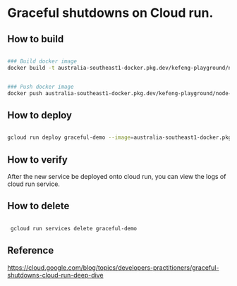 # Graceful shutdowns on Cloud run.

## How to build

```bash

### Build docker image
docker build -t australia-southeast1-docker.pkg.dev/kefeng-playground/node-app/express-app:1 .


### Push docker image
docker push australia-southeast1-docker.pkg.dev/kefeng-playground/node-app/express-app:1

```


## How to deploy

```bash

gcloud run deploy graceful-demo --image=australia-southeast1-docker.pkg.dev/kefeng-playground/node-app/express-app:1

```

## How to verify

After the new service be deployed onto cloud run, you can view the logs of cloud run service.


## How to delete

```bash

 gcloud run services delete graceful-demo

 ```

## Reference

https://cloud.google.com/blog/topics/developers-practitioners/graceful-shutdowns-cloud-run-deep-dive
